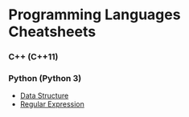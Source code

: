 # Programming Languages Cheatsheets

### C++ (C++11)

### Python (Python 3)
- [Data Structure](/py-Data_Structure.md)
- [Regular Expression](/py-RegEx.md)
